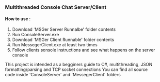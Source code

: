 ### Multithreaded Console Chat Server/Client

#### How to use : 
  1. Download 'MSGer Server Runnalbe' folder contents
  2. Run ConsoleServer.exe
  3. Download 'MSGer Client Runnable' folder contents
  4. Run MessegerClient.exe at least two times
  5. Follow clients sonsole instructions and see what happens on the server console
  
This project is intended as a begginers guide to C#, multithreading, JSON formatting/parsing and TCP socket connections 
You can find all source code inside 'ConsoleServer' and 'MessegerClient' folders 
  

